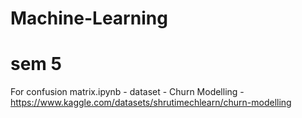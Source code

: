 # Machine-Learning
# sem 5
For confusion matrix.ipynb - dataset - Churn Modelling - https://www.kaggle.com/datasets/shrutimechlearn/churn-modelling
